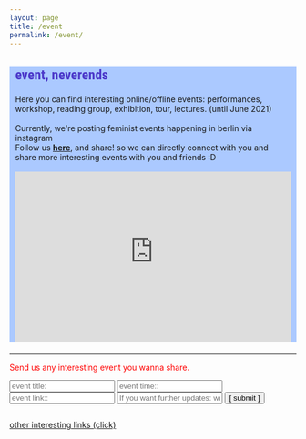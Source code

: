 ```yaml
---
layout: page
title: /event
permalink: /event/
---
```


<style>
@import url('https://fonts.googleapis.com/css2?family=Roboto+Condensed&display=swap');

.bodycontents {background-color: #ABC9FF;
}
.maintext {margin: 10px 10px 20px 10px;
}

h2 {color:#4C39CA; font-size: 24px; font-family: 'Roboto Condensed', sans-serif;
}
     
</style>

<div class="bodycontents">
<div class="maintext">
<h2>event, neverends </h2>
Here you can find interesting online/offline events: performances, workshop, reading group, exhibition, tour, lectures. (until June 2021)<br/><br/>
Currently, we're posting feminist events happening in berlin via instagram <br/>
Follow us <span style="font-weight:bold"><a href="https://instagram.com/commaneverends" target="iframe_form">here</a></span>, and share! so we can directly connect with you and share more interesting events with you and friends :D <br/>
<br/>
<iframe style="border-style: none; width:100%; height:300px;" src="https://commaneverends.github.io/table_event/index.html" frameBorder="0"></iframe>

</div>
</div>

---


<font color="red"> Send us any interesting event you wanna share. </font> 

<script data-cfasync="false" type="text/javascript" src="form-submission-handler.js"></script>

<form class="gform" method="POST" id="car_request_form" role="form" action="https://script.google.com/macros/s/AKfycbwMysNaAEAysMVrWdfiYk6VebTuwl-2aXcuTJHW/exec" target="after" onsubmit="close()">
  
<form>
  <input type="text" id="name" name="event_title" placeholder="event title:" autocomplete="off">
  <input type="text" id="film" name="event_date" placeholder="event time::" autocomplete="off">
  <input type="text" id="film" name="event_link" placeholder="event link::" autocomplete="off">
  <input type="text" id="email" name="subscription" placeholder="If you want further updates: write your email address here" autocomplete="off">  
  <input type="submit" value="[ submit ]" onclick="displayThanks()">  
 
</form>

<iframe id="after" name="after" frameborder="0" onmousewheel="" width="100%" height="0.1" style="background: transparent; border: none;">
</iframe>

<div style="display:none" class="thanks_message">
<span id="span_thanks"> Thanks for your support. See you again! </span>
</div>

<script>
function close() {
    document.querySelector('#after').addEventListener('load', function() {
        window.close();
    });
  
}
function displayThanks() {
   var span_Text = document.getElementById("span_thanks").innerText;
   alert (span_Text);
}
</script>

<a href="/link/" target="_blank"> other interesting links (click) </a>
